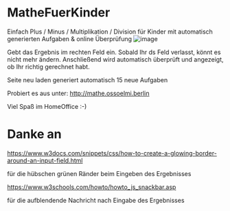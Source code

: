 # MatheFuerKinder
Einfach Plus / Minus / Multiplikation / Division für Kinder mit automatisch generierten Aufgaben &amp; online Überprüfung
![image](https://user-images.githubusercontent.com/11231051/152844415-b0512a11-b296-4a0e-a570-6a795c06e7d2.png)

Gebt das Ergebnis im rechten Feld ein. Sobald Ihr ds Feld verlasst, könnt es nicht mehr ändern. Anschließend wird automatisch überprüft und angezeigt, ob Ihr richtig gerechnet habt.

Seite neu laden generiert automatisch 15 neue Aufgaben

Probiert es aus unter: http://mathe.ossoelmi.berlin

Viel Spaß im HomeOffice :-)

# Danke an

https://www.w3docs.com/snippets/css/how-to-create-a-glowing-border-around-an-input-field.html

für die hübschen grünen Ränder beim Eingeben des Ergebnisses


https://www.w3schools.com/howto/howto_js_snackbar.asp

für die aufblendende Nachricht nach Eingabe des Ergebnisses
